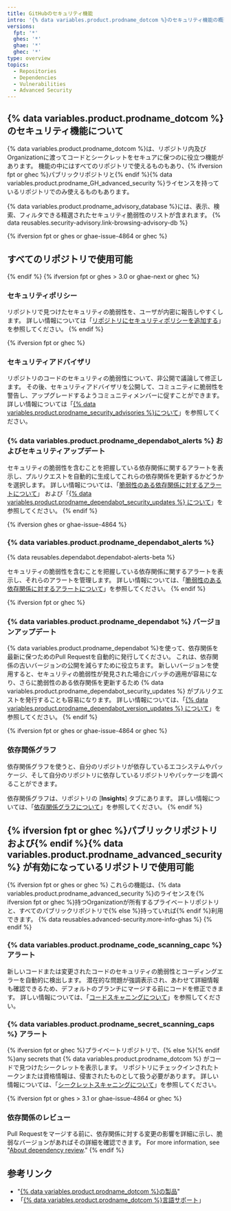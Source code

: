 ```yaml
---
title: GitHubのセキュリティ機能
intro: '{% data variables.product.prodname_dotcom %}のセキュリティ機能の概要。'
versions:
  fpt: '*'
  ghes: '*'
  ghae: '*'
  ghec: '*'
type: overview
topics:
  - Repositories
  - Dependencies
  - Vulnerabilities
  - Advanced Security
---
```


## {% data variables.product.prodname_dotcom %}のセキュリティ機能について

{% data variables.product.prodname_dotcom %}は、リポジトリ内及びOrganizationに渡ってコードとシークレットをセキュアに保つのに役立つ機能があります。 機能の中にはすべてのリポジトリで使えるものもあり、{% ifversion fpt or ghec %}パブリックリポジトリと{% endif %}{% data variables.product.prodname_GH_advanced_security %}ライセンスを持っているリポジトリでのみ使えるものもあります。

{% data variables.product.prodname_advisory_database %}には、表示、検索、フィルタできる精選されたセキュリティ脆弱性のリストが含まれます。 {% data reusables.security-advisory.link-browsing-advisory-db %}

{% ifversion fpt or ghes or ghae-issue-4864 or ghec %}
## すべてのリポジトリで使用可能
{% endif %}
{% ifversion fpt or ghes > 3.0 or ghae-next or ghec %}
### セキュリティポリシー

リポジトリで見つけたセキュリティの脆弱性を、ユーザが内密に報告しやすくします。 詳しい情報については「[リポジトリにセキュリティポリシーを追加する](/code-security/getting-started/adding-a-security-policy-to-your-repository)」を参照してください。
{% endif %}

{% ifversion fpt or ghec %}
### セキュリティアドバイザリ

リポジトリのコードのセキュリティの脆弱性について、非公開で議論して修正します。 その後、セキュリティアドバイザリを公開して、コミュニティに脆弱性を警告し、アップグレードするようコミュニティメンバーに促すことができます。 詳しい情報については「[{% data variables.product.prodname_security_advisories %}について](/github/managing-security-vulnerabilities/about-github-security-advisories)」を参照してください。

### {% data variables.product.prodname_dependabot_alerts %} およびセキュリティアップデート

セキュリティの脆弱性を含むことを把握している依存関係に関するアラートを表示し、プルリクエストを自動的に生成してこれらの依存関係を更新するかどうかを選択します。 詳しい情報については、「[脆弱性のある依存関係に対するアラートについて](/github/managing-security-vulnerabilities/about-alerts-for-vulnerable-dependencies)」 および「[{% data variables.product.prodname_dependabot_security_updates %} について](/github/managing-security-vulnerabilities/about-dependabot-security-updates)」を参照してください。
{% endif %}

{% ifversion ghes or ghae-issue-4864 %}
### {% data variables.product.prodname_dependabot_alerts %}

{% data reusables.dependabot.dependabot-alerts-beta %}

セキュリティの脆弱性を含むことを把握している依存関係に関するアラートを表示し、それらのアラートを管理します。 詳しい情報については、「[脆弱性のある依存関係に対するアラートについて](/github/managing-security-vulnerabilities/about-alerts-for-vulnerable-dependencies)」を参照してください。
{% endif %}

{% ifversion fpt or ghec %}
### {% data variables.product.prodname_dependabot %} バージョンアップデート

{% data variables.product.prodname_dependabot %}を使って、依存関係を最新に保つためのPull Requestを自動的に発行してください。 これは、依存関係の古いバージョンの公開を減らすために役立ちます。 新しいバージョンを使用すると、セキュリティの脆弱性が発見された場合にパッチの適用が容易になり、さらに脆弱性のある依存関係を更新するため {% data variables.product.prodname_dependabot_security_updates %} がプルリクエストを発行することも容易になります。 詳しい情報については、「[{% data variables.product.prodname_dependabot_version_updates %} について](/github/administering-a-repository/about-dependabot-version-updates)」を参照してください。
{% endif %}

{% ifversion fpt or ghes or ghae-issue-4864 or ghec %}
### 依存関係グラフ
依存関係グラフを使うと、自分のリポジトリが依存しているエコシステムやパッケージ、そして自分のリポジトリに依存しているリポジトリやパッケージを調べることができます。

依存関係グラフは、リポジトリの [**Insights**] タブにあります。 詳しい情報については、「[依存関係グラフについて](/github/visualizing-repository-data-with-graphs/about-the-dependency-graph)」を参照してください。
{% endif %}

## {% ifversion fpt or ghec %}パブリックリポジトリおよび{% endif %}{% data variables.product.prodname_advanced_security %} が有効になっているリポジトリで使用可能

{% ifversion fpt or ghes or ghec %}
これらの機能は、{% data variables.product.prodname_advanced_security %}のライセンスを{% ifversion fpt or ghec %}持つOrganizationが所有するプライベートリポジトリと、すべてのパブリックリポジトリで{% else %}持っていれば{% endif %}利用できます。 {% data reusables.advanced-security.more-info-ghas %}
{% endif %}

### {% data variables.product.prodname_code_scanning_capc %} アラート

新しいコードまたは変更されたコードのセキュリティの脆弱性とコーディングエラーを自動的に検出します。 潜在的な問題が強調表示され、あわせて詳細情報も確認できるため、デフォルトのブランチにマージする前にコードを修正できます。 詳しい情報については、「[コードスキャニングについて](/github/finding-security-vulnerabilities-and-errors-in-your-code/about-code-scanning)」を参照してください。

### {% data variables.product.prodname_secret_scanning_caps %} アラート

{% ifversion fpt or ghec %}プライベートリポジトリで、{% else %}{% endif %}any secrets that {% data variables.product.prodname_dotcom %} がコードで見つけたシークレットを表示します。 リポジトリにチェックインされたトークンまたは資格情報は、侵害されたものとして扱う必要があります。 詳しい情報については、「[シークレットスキャニングについて](/github/administering-a-repository/about-secret-scanning)」を参照してください。

{% ifversion fpt or ghes > 3.1 or ghae-issue-4864 or ghec %}
### 依存関係のレビュー

Pull Requestをマージする前に、依存関係に対する変更の影響を詳細に示し、脆弱なバージョンがあればその詳細を確認できます。 For more information, see "[About dependency review](/code-security/supply-chain-security/about-dependency-review)."
{% endif %}

## 参考リンク
- "[{% data variables.product.prodname_dotcom %}の製品](/github/getting-started-with-github/githubs-products)"
- 「[{% data variables.product.prodname_dotcom %}言語サポート](/github/getting-started-with-github/github-language-support)」
